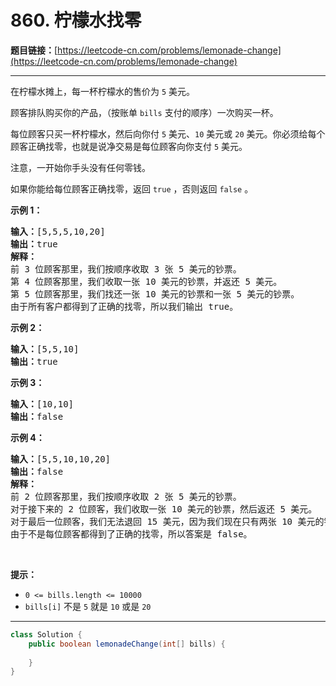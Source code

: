 # 860. 柠檬水找零

**题目链接：**[https://leetcode-cn.com/problems/lemonade-change](https://leetcode-cn.com/problems/lemonade-change)

---

<div class="content__1Y2H">
 <div class="notranslate">
  <p>在柠檬水摊上，每一杯柠檬水的售价为&nbsp;<code>5</code>&nbsp;美元。</p> 
  <p>顾客排队购买你的产品，（按账单 <code>bills</code> 支付的顺序）一次购买一杯。</p> 
  <p>每位顾客只买一杯柠檬水，然后向你付 <code>5</code> 美元、<code>10</code> 美元或 <code>20</code> 美元。你必须给每个顾客正确找零，也就是说净交易是每位顾客向你支付 <code>5</code> 美元。</p> 
  <p>注意，一开始你手头没有任何零钱。</p> 
  <p>如果你能给每位顾客正确找零，返回&nbsp;<code>true</code>&nbsp;，否则返回 <code>false</code>&nbsp;。</p> 
  <p><strong>示例 1：</strong></p> 
  <pre class="language-text"><strong>输入：</strong>[5,5,5,10,20]
<strong>输出：</strong>true
<strong>解释：
</strong>前 3 位顾客那里，我们按顺序收取 3 张 5 美元的钞票。
第 4 位顾客那里，我们收取一张 10 美元的钞票，并返还 5 美元。
第 5 位顾客那里，我们找还一张 10 美元的钞票和一张 5 美元的钞票。
由于所有客户都得到了正确的找零，所以我们输出 true。
</pre> 
  <p><strong>示例 2：</strong></p> 
  <pre class="language-text"><strong>输入：</strong>[5,5,10]
<strong>输出：</strong>true
</pre> 
  <p><strong>示例 3：</strong></p> 
  <pre class="language-text"><strong>输入：</strong>[10,10]
<strong>输出：</strong>false
</pre> 
  <p><strong>示例 4：</strong></p> 
  <pre class="language-text"><strong>输入：</strong>[5,5,10,10,20]
<strong>输出：</strong>false
<strong>解释：</strong>
前 2 位顾客那里，我们按顺序收取 2 张 5 美元的钞票。
对于接下来的 2 位顾客，我们收取一张 10 美元的钞票，然后返还 5 美元。
对于最后一位顾客，我们无法退回 15 美元，因为我们现在只有两张 10 美元的钞票。
由于不是每位顾客都得到了正确的找零，所以答案是 false。
</pre> 
  <p>&nbsp;</p> 
  <p><strong>提示：</strong></p> 
  <ul> 
   <li><code>0 &lt;= bills.length &lt;= 10000</code></li> 
   <li><code>bills[i]</code>&nbsp;不是&nbsp;<code>5</code>&nbsp;就是&nbsp;<code>10</code>&nbsp;或是&nbsp;<code>20</code>&nbsp;</li> 
  </ul> 
 </div>
</div>

---

```java
class Solution {
    public boolean lemonadeChange(int[] bills) {
        
    }
}
```